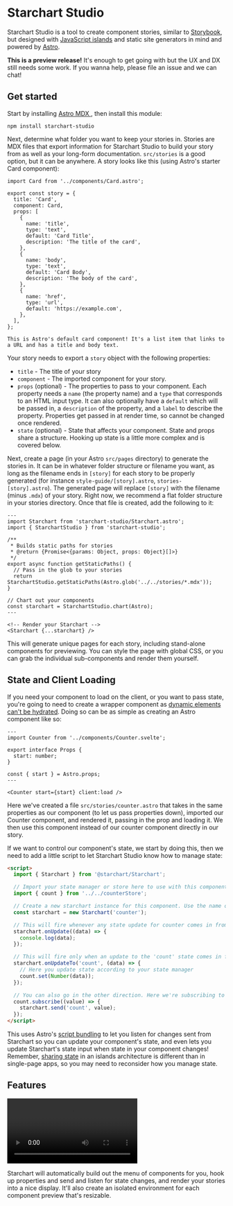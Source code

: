 # Starchart Studio

Starchart Studio is a tool to create component stories, similar to [Storybook](https://storybook.js.org/), but designed with [JavaScript islands](https://jasonformat.com/islands-architecture/) and static site generators in mind and powered by [Astro](https://astro.build/).

**This is a preview release!** It's enough to get going with but the UX and DX still needs some work. If you wanna help, please file an issue and we can chat!

## Get started

Start by installing [Astro MDX ](https://docs.astro.build/en/guides/integrations-guide/mdx/), then install this module:

```
npm install starchart-studio
```

Next, determine what folder you want to keep your stories in. Stories are MDX files that export information for Starchart Studio to build your story from as well as your long-form documentation. `src/stories` is a good option, but it can be anywhere. A story looks like this (using Astro's starter Card component):

```mdx
import Card from '../components/Card.astro';

export const story = {
  title: 'Card',
  component: Card,
  props: [
    {
      name: 'title',
      type: 'text',
      default: 'Card Title',
      description: 'The title of the card',
    },
    {
      name: 'body',
      type: 'text',
      default: 'Card Body',
      description: 'The body of the card',
    },
    {
      name: 'href',
      type: 'url',
      default: 'https://example.com',
    },
  ],
};

This is Astro's default card component! It's a list item that links to a URL and has a title and body text.
```

Your story needs to export a `story` object with the following properties:

- `title` - The title of your story
- `component` - The imported component for your story.
- `props` (optional) - The properties to pass to your component. Each property needs a `name` (the property name) and a `type` that corresponds to an HTML input type. It can also optionally have a `default` which will be passed in, a `description` of the property, and a `label` to describe the property. Properties get passed in at render time, so cannot be changed once rendered.
- `state` (optional) - State that affects your component. State and props share a structure. Hooking up state is a little more complex and is covered below.

Next, create a page (in your Astro `src/pages` directory) to generate the stories in. It can be in whatever folder structure or filename you want, as long as the filename ends in `[story]` for each story to be properly generated (for instance `style-guide/[story].astro`, `stories-[story].astro`). The generated page will replace `[story]` with the filename (minus `.mdx`) of your story. Right now, we recommend a flat folder structure in your stories directory. Once that file is created, add the following to it:

```astro
---
import Starchart from 'starchart-studio/Starchart.astro';
import { StarchartStudio } from 'starchart-studio';

/**
 * Builds static paths for stories
 * @return {Promise<{params: Object, props: Object}[]>}
 */
export async function getStaticPaths() {
  // Pass in the glob to your stories
  return StarchartStudio.getStaticPaths(Astro.glob('../../stories/*.mdx'));
}

// Chart out your components
const starchart = StarchartStudio.chart(Astro);
---

<!-- Render your Starchart -->
<Starchart {...starchart} />
```

This will generate unique pages for each story, including stand-alone components for previewing. You can style the page with global CSS, or you can grab the individual sub-components and render them yourself.

## State and Client Loading

If you need your component to load on the client, or you want to pass state, you're going to need to create a wrapper component as [dynamic elements can't be hydrated](https://docs.astro.build/en/core-concepts/astro-components/#dynamic-tags). Doing so can be as simple as creating an Astro component like so:

```astro
---
import Counter from '../components/Counter.svelte';

export interface Props {
  start: number;
}

const { start } = Astro.props;
---

<Counter start={start} client:load />
```

Here we've created a file `src/stories/counter.astro` that takes in the same properties as our component (to let us pass properties down), imported our Counter component, and rendered it, passing in the prop and loading it. We then use this component instead of our counter component directly in our story.

If we want to control our component's state, we start by doing this, then we need to add a little script to let Starchart Studio know how to manage state:

```html
<script>
  import { Starchart } from '@starchart/Starchart';

  // Import your state manager or store here to use with this component
  import { count } from '../../counterStore';

  // Create a new starchart instance for this component. Use the name of your story here (this would be for counter.mdx)
  const starchart = new Starchart('counter');

  // This will fire whenever any state update for counter comes in from Starchart, in the form of an object with name: value pairs
  starchart.onUpdate((data) => {
    console.log(data);
  });

  // This will fire only when an update to the 'count' state comes in from Starchart. You'll get the value
  starchart.onUpdateTo('count', (data) => {
    // Here you update state according to your state manager
    count.set(Number(data));
  });

  // You can also go in the other direction. Here we're subscribing to state changes and telling Starchart to update the 'count' state with the provided value, letting state changes work in both directions
  count.subscribe((value) => {
    starchart.send('count', value);
  });
</script>
```

This uses Astro's [script bundling](https://docs.astro.build/en/guides/client-side-scripts/#script-bundling) to let you listen for changes sent from Starchart so you can update your component's state, and even lets you update Starchart's state input when state in your component changes! Remember, [sharing state](https://docs.astro.build/en/core-concepts/sharing-state/) in an islands architecture is different than in single-page apps, so you may need to reconsider how you manage state.

## Features

<video src="https://media.mas.to/masto-public/media_attachments/files/109/600/305/812/185/840/original/c1be52a89c8f86ac.mp4" role="button" tabindex="0" aria-label="Screen recording of Astro-powered story tool in action. Starts with a card component, shows what props are available for the component, a description of the component, and a preview of the component in an iFrame, which is shown being resized on drag. Next switches to a counter component that shows both props and state, which is updated as the component is changed and when the state form item is changed." title="Screen recording of Astro-powered story tool in action. Starts with a card component, shows what props are available for the component, a description of the component, and a preview of the component in an iFrame, which is shown being resized on drag. Next switches to a counter component that shows both props and state, which is updated as the component is changed and when the state form item is changed." loop="" autoplay="" playsinline="" style="position: static; top: 0px; left: 0px;"></video>

Starchart will automatically build out the menu of components for you, hook up properties and send and listen for state changes, and render your stories into a nice display. It'll also create an isolated environment for each component preview that's resizable.
